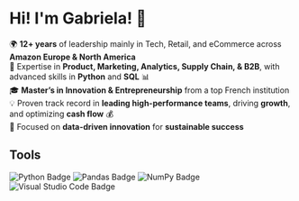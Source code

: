 # Hi! I'm Gabriela! 👋

🌍 **12+ years** of leadership mainly in Tech, Retail, and eCommerce across **Amazon Europe & North America**  
🐍 Expertise in **Product, Marketing, Analytics, Supply Chain, & B2B**, with advanced skills in **Python** and **SQL** 📊  
🎓 **Master’s in Innovation & Entrepreneurship** from a top French institution  
💡 Proven track record in **leading high-performance teams**, driving **growth**, and optimizing **cash flow** 💰  
🚀 Focused on **data-driven innovation** for **sustainable success**  

## Tools

![Python Badge](https://img.shields.io/badge/Python-3776AB?style=flat&logo=python&logoColor=white)
![Pandas Badge](https://img.shields.io/badge/Pandas-150458?style=flat&logo=pandas&logoColor=white)
![NumPy Badge](https://img.shields.io/badge/NumPy-013243?style=flat&logo=numpy&logoColor=white)
![Visual Studio Code Badge](https://img.shields.io/badge/VSCode-0078D4?style=flat&logo=visual-studio-code&logoColor=white)
